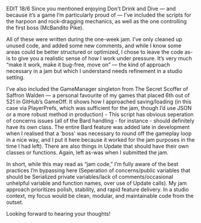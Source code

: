 EDIT 18/6
Since you mentioned enjoying Don't Drink and Dive — and because it’s a game I’m particularly proud of — I’ve included the scripts for the harpoon and rock-dragging mechanics, as well as the one controlling the first boss (McBandito Pike).

All of these were written during the one-week jam. I’ve only cleaned up unused code, and added some new comments, and while I know some areas could be better structured or optimized, I chose to leave the code as-is to give you a realistic sense of how I work under pressure. It’s very much “make it work, make it bug-free, move on” — the kind of approach necessary in a jam but which I understand needs refinement in a studio setting.

I’ve also included the GameManager singleton from The Secret Scoffer of Saffron Walden — a personal favourite of my games that placed 6th out of 521 in GitHub’s GameOff. It shows how I approached saving/loading (in this case via PlayerPrefs, which was sufficient for the jam, though I’d use JSON or a more robust method in production) - This script has obvious seperation of concerns issues (all of the Bard handling - for instance - should definitely have its own class. The entire Bard feature was added late in development when I realised that a 'boss' was necessary to round off the gameplay loop in a nice way, and I put it here because it worked for the jam purposes in the time I had left). There are also things in Update that should have their own classes or functions. Again, left as-was when I submitted the jam. 

In short, while this may read as “jam code,” I’m fully aware of the best practices I’m bypassing here (Seperation of concerns/public variables that should be Serialized private variables/lack of comments/occasional unhelpful variable and function names, over use of Update calls). My jam approach prioritizes polish, stability, and rapid feature delivery. In a studio context, my focus would be clean, modular, and maintainable code from the outset.

Looking forward to hearing your thoughts!
